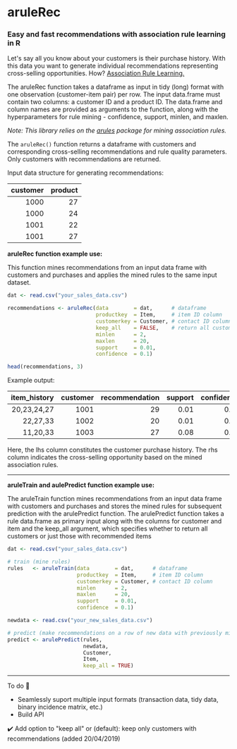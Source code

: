 # aruleRec

### Easy and fast recommendations with association rule learning in R

Let's say all you know about your customers is their purchase history. With this data you want to generate individual recommendations representing cross-selling opportunities. How? [Association Rule Learning.](https://en.wikipedia.org/wiki/Association_rule_learning)

The aruleRec function takes a dataframe as input in tidy (long) format with one observation (customer-item pair) per row. The input data.frame must contain two columns: a customer ID and a product ID. The data.frame and column names are provided as arguments to the function, along with the hyperparameters for rule mining - confidence, support, minlen, and maxlen. 

*Note: This library relies on the [arules](https://cran.r-project.org/web/packages/arules/index.html) package for mining association rules.*

The ```aruleRec()``` function returns a dataframe with customers and corresponding cross-selling recommendations and rule quality parameters. Only customers with recommendations are returned. 

Input data structure for generating recommendations:

| customer      | product       |
| ------------: |--------------:|
| 1000          | 27            |
| 1000          | 24            |
| 1001          | 22            |
| 1001          | 27            |


**aruleRec function example use:**

This function mines recommendations from an input data frame with customers and purchases and applies the mined rules to the same input dataset.

```R
dat <- read.csv("your_sales_data.csv")

recommendations <- aruleRec(data        = dat,      # dataframe
                            productkey  = Item,     # item ID column
                            customerkey = Customer, # contact ID column
                            keep_all    = FALSE,    # return all customers or just those with recommended items
                            minlen      = 2, 
                            maxlen      = 20, 
                            support     = 0.01, 
                            confidence  = 0.1)

head(recommendations, 3)

```


Example output:

| item_history    | customer   |	recommendation  |	support   | confidence  | lift   |	count  |
|----------------:|-----------:|-----------------:|----------:|------------:|-------:|--------:|
| 20,23,24,27     |     1001   |	           29   |	0.01      | 0.73	      | 4.24   |	  1305 |
| 22,27,33        |     1002   |	           20   |	0.01      | 0.85	      | 1.97   |	  1453 |
| 11,20,33        |     1003   |	           27   |	0.08      | 0.75	      | 1.42   |	  1151 |

Here, the lhs column constitutes the customer purchase history. The rhs column indicates the cross-selling opportunity based on the mined association rules. 

--------

**aruleTrain and aulePredict function example use:**

The aruleTrain function mines recommendations from an input data frame with customers and purchases and stores the mined rules for subsequent prediction with the arulePredict function. The arulePredict function takes a rule data.frame as primary input along with the columns for customer and item and the keep_all argument, which specifies whether to return all customers or just those with recommended items

```R
dat <- read.csv("your_sales_data.csv")

# train (mine rules)
rules   <- aruleTrain(data        = dat,      # dataframe
                      productkey  = Item,     # item ID column
                      customerkey = Customer, # contact ID column
                      minlen      = 2, 
                      maxlen      = 20, 
                      support     = 0.01, 
                      confidence  = 0.1)

newdata <- read.csv("your_new_sales_data.csv")

# predict (make recommendations on a row of new data with previously mined rules)
predict <- arulePredict(rules, 
                        newdata, 
                        Customer, 
                        Item, 
                        keep_all = TRUE)

```

--------------------

To do :pencil:
* Seamlessly suport multiple input formats (transaction data, tidy data, binary incidence matrix, etc.)
* Build API 

:heavy_check_mark: Add option to "keep all" or (default): keep only customers with recommendations (added 20/04/2019)
